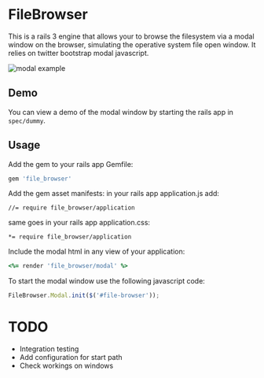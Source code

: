 # FileBrowser

This is a rails 3 engine that allows your to browse the filesystem via a modal window on the browser, simulating the operative system file open window. It relies on twitter bootstrap modal javascript.

![modal example](https://raw.github.com/spaghetticode/file_browser/master/docs/modal.jpg "modal example")

## Demo

You can view a demo of the modal window by starting the rails app in ```spec/dummy```.


## Usage

Add the gem to your rails app Gemfile:

```ruby
gem 'file_browser'
```

Add the gem asset manifests:
in your rails app application.js add:
```
//= require file_browser/application
```
same goes in your rails app application.css:
```
*= require file_browser/application
```

Include the modal html in any view of your application:
```ruby
<%= render 'file_browser/modal' %>
```

To start the modal window use the following javascript code:
```js
FileBrowser.Modal.init($('#file-browser'));
```

# TODO

* Integration testing
* Add configuration for start path
* Check workings on windows
